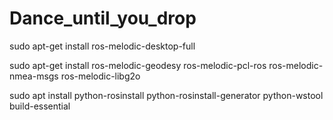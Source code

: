 # Dance_until_you_drop



sudo apt-get install ros-melodic-desktop-full

sudo apt-get install ros-melodic-geodesy ros-melodic-pcl-ros ros-melodic-nmea-msgs ros-melodic-libg2o

sudo apt install python-rosinstall python-rosinstall-generator python-wstool build-essential
